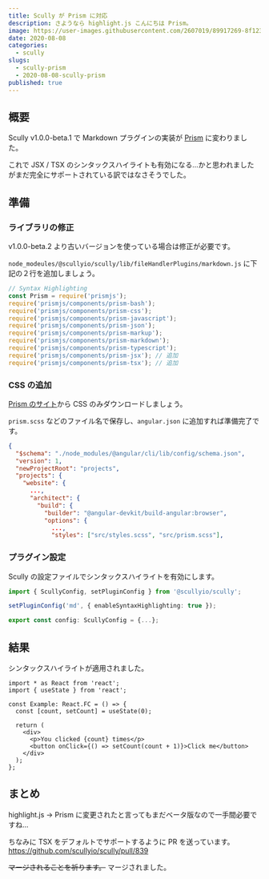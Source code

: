 ```yaml
---
title: Scully が Prism に対応
description: さようなら highlight.js こんにちは Prism。
image: https://user-images.githubusercontent.com/2607019/89917269-8f123780-dc33-11ea-9f79-6b78f50f9122.png
date: 2020-08-08
categories:
  - scully
slugs:
  - scully-prism
  - 2020-08-08-scully-prism
published: true
---
```


## 概要

Scully v1.0.0-beta.1 で Markdown プラグインの実装が [Prism](https://prismjs.com/) に変わりました。

これで JSX / TSX のシンタックスハイライトも有効になる...かと思われましたがまだ完全にサポートされている訳ではなさそうでした。

## 準備

### ライブラリの修正

v1.0.0-beta.2 より古いバージョンを使っている場合は修正が必要です。

`node_modeules/@scullyio/scully/lib/fileHandlerPlugins/markdown.js` に下記の２行を追加しましょう。

```js
// Syntax Highlighting
const Prism = require('prismjs');
require('prismjs/components/prism-bash');
require('prismjs/components/prism-css');
require('prismjs/components/prism-javascript');
require('prismjs/components/prism-json');
require('prismjs/components/prism-markup');
require('prismjs/components/prism-markdown');
require('prismjs/components/prism-typescript');
require('prismjs/components/prism-jsx'); // 追加
require('prismjs/components/prism-tsx'); // 追加
```

### CSS の追加

[Prism のサイト](https://prismjs.com/download.html#themes=prism-tomorrow&languages=markup+css+clike+javascript+jsx+tsx+typescript)から CSS のみダウンロードしましょう。

`prism.scss` などのファイル名で保存し、`angular.json` に追加すれば準備完了です。

```json
{
  "$schema": "./node_modules/@angular/cli/lib/config/schema.json",
  "version": 1,
  "newProjectRoot": "projects",
  "projects": {
    "website": {
      ...,
      "architect": {
        "build": {
          "builder": "@angular-devkit/build-angular:browser",
          "options": {
            ...,
            "styles": ["src/styles.scss", "src/prism.scss"],
```

### プラグイン設定

Scully の設定ファイルでシンタックスハイライトを有効にします。

```ts
import { ScullyConfig, setPluginConfig } from '@scullyio/scully';

setPluginConfig('md', { enableSyntaxHighlighting: true });

export const config: ScullyConfig = {...};
```

## 結果

シンタックスハイライトが適用されました。

```tsx
import * as React from 'react';
import { useState } from 'react';

const Example: React.FC = () => {
  const [count, setCount] = useState(0);

  return (
    <div>
      <p>You clicked {count} times</p>
      <button onClick={() => setCount(count + 1)}>Click me</button>
    </div>
  );
};
```

## まとめ

highlight.js → Prism に変更されたと言ってもまだベータ版なので一手間必要ですね...

ちなみに TSX をデフォルトでサポートするように PR を送っています。
https://github.com/scullyio/scully/pull/839

~~マージされることを祈ります。~~ マージされました。

